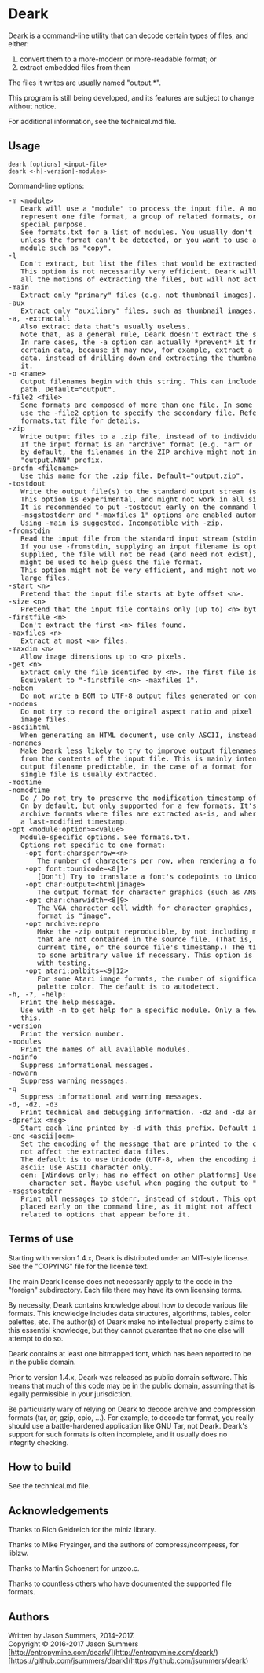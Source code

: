 # Deark #

Deark is a command-line utility that can decode certain types of files, and
either:

1. convert them to a more-modern or more-readable format; or
2. extract embedded files from them

The files it writes are usually named "output.*".

This program is still being developed, and its features are subject to change
without notice.

For additional information, see the technical.md file.

## Usage ##

    deark [options] <input-file>
    deark <-h|-version|-modules>

Command-line options:
<pre>
-m &lt;module>
   Deark will use a "module" to process the input file. A module may
   represent one file format, a group of related formats, or may have some
   special purpose.
   See formats.txt for a list of modules. You usually don't need to use -m,
   unless the format can't be detected, or you want to use a special-purpose
   module such as "copy".
-l
   Don't extract, but list the files that would be extracted.
   This option is not necessarily very efficient. Deark will still go through
   all the motions of extracting the files, but will not actually write them.
-main
   Extract only "primary" files (e.g. not thumbnail images).
-aux
   Extract only "auxiliary" files, such as thumbnail images.
-a, -extractall
   Also extract data that's usually useless.
   Note that, as a general rule, Deark doesn't extract the same data twice.
   In rare cases, the -a option can actually *prevent* it from extracting
   certain data, because it may now, for example, extract a block of Exif
   data, instead of drilling down and extracting the thumbnail image within
   it.
-o &lt;name>
   Output filenames begin with this string. This can include a directory
   path. Default="output".
-file2 &lt;file>
   Some formats are composed of more than one file. In some cases, you can
   use the -file2 option to specify the secondary file. Refer to the
   formats.txt file for details.
-zip
   Write output files to a .zip file, instead of to individual files.
   If the input format is an "archive" format (e.g. "ar" or "graspgl"), then
   by default, the filenames in the ZIP archive might not include the usual
   "output.NNN" prefix.
-arcfn &lt;filename>
   Use this name for the .zip file. Default="output.zip".
-tostdout
   Write the output file(s) to the standard output stream (stdout).
   This option is experimental, and might not work in all situations.
   It is recommended to put -tostdout early on the command line. The
   -msgstostderr and "-maxfiles 1" options are enabled automatically.
   Using -main is suggested. Incompatible with -zip.
-fromstdin
   Read the input file from the standard input stream (stdin).
   If you use -fromstdin, supplying an input filename is optional. If it is
   supplied, the file will not be read (and need not exist), but the name
   might be used to help guess the file format.
   This option might not be very efficient, and might not work with extremely
   large files.
-start &lt;n>
   Pretend that the input file starts at byte offset &lt;n>.
-size &lt;n>
   Pretend that the input file contains only (up to) &lt;n> bytes.
-firstfile &lt;n>
   Don't extract the first &lt;n> files found.
-maxfiles &lt;n>
   Extract at most &lt;n> files.
-maxdim &lt;n>
   Allow image dimensions up to &lt;n> pixels.
-get &lt;n>
   Extract only the file identifed by &lt;n>. The first file is 0.
   Equivalent to "-firstfile &lt;n> -maxfiles 1".
-nobom
   Do not write a BOM to UTF-8 output files generated or converted by Deark.
-nodens
   Do not try to record the original aspect ratio and pixel density in output
   image files.
-asciihtml
   When generating an HTML document, use only ASCII, instead of UTF-8.
-nonames
   Make Deark less likely to try to improve output filenames by using names
   from the contents of the input file. This is mainly intended to make the
   output filename predictable, in the case of a format for which only a
   single file is usually extracted.
-modtime
-nomodtime
   Do / Do not try to preserve the modification timestamp of extracted files.
   On by default, but only supported for a few formats. It's intended for
   archive formats where files are extracted as-is, and where each file has
   a last-modified timestamp.
-opt &lt;module:option>=&lt;value>
   Module-specific options. See formats.txt.
   Options not specific to one format:
    -opt font:charsperrow=&lt;n>
       The number of characters per row, when rendering a font to a bitmap
    -opt font:tounicode=&lt;0|1>
       [Don't] Try to translate a font's codepoints to Unicode codepoints.
    -opt char:output=&lt;html|image>
       The output format for character graphics (such as ANSI Art).
    -opt char:charwidth=&lt;8|9>
       The VGA character cell width for character graphics, when the output
       format is "image".
    -opt archive:repro
       Make the -zip output reproducible, by not including modification times
       that are not contained in the source file. (That is, don't use the
       current time, or the source file's timestamp.) The times will be set
       to some arbitrary value if necessary. This option is intended for use
       with testing.
    -opt atari:palbits=&lt;9|12>
       For some Atari image formats, the number of significant bits per
       palette color. The default is to autodetect.
-h, -?, -help:
   Print the help message.
   Use with -m to get help for a specific module. Only a few modules support
   this.
-version
   Print the version number.
-modules
   Print the names of all available modules.
-noinfo
   Suppress informational messages.
-nowarn
   Suppress warning messages.
-q
   Suppress informational and warning messages.
-d, -d2, -d3
   Print technical and debugging information. -d2 and -d3 are more verbose.
-dprefix &lt;msg>
   Start each line printed by -d with this prefix. Default is "DEBUG: ".
-enc &lt;ascii|oem>
   Set the encoding of the message that are printed to the console. This does
   not affect the extracted data files.
   The default is to use Unicode (UTF-8, when the encoding is relevant).
   ascii: Use ASCII character only.
   oem: [Windows only; has no effect on other platforms] Use the "OEM"
     character set. Maybe useful when paging the output to "|more".
-msgstostderr
   Print all messages to stderr, instead of stdout. This option should be
   placed early on the command line, as it might not affect messages
   related to options that appear before it.
</pre>
 
## Terms of use ##

Starting with version 1.4.x, Deark is distributed under an MIT-style license.
See the "COPYING" file for the license text.

The main Deark license does not necessarily apply to the code in the "foreign"
subdirectory. Each file there may have its own licensing terms.

By necessity, Deark contains knowledge about how to decode various file
formats. This knowledge includes data structures, algorithms, tables, color
palettes, etc. The author(s) of Deark make no intellectual property claims to
this essential knowledge, but they cannot guarantee that no one else will
attempt to do so.

Deark contains at least one bitmapped font, which has been reported to be in
the public domain.

Prior to version 1.4.x, Deark was released as public domain software. This
means that much of this code may be in the public domain, assuming that is
legally permissible in your jurisdiction.

Be particularly wary of relying on Deark to decode archive and compression
formats (tar, ar, gzip, cpio, ...). For example, to decode tar format, you
really should use a battle-hardened application like GNU Tar, not Deark.
Deark's support for such formats is often incomplete, and it usually does no integrity checking.

## How to build ##

See the technical.md file.

## Acknowledgements ##

Thanks to Rich Geldreich for the miniz library.

Thanks to Mike Frysinger, and the authors of compress/ncompress, for liblzw.

Thanks to Martin Schoenert for unzoo.c.

Thanks to countless others who have documented the supported file formats.

## Authors ##

Written by Jason Summers, 2014-2017.<br>
Copyright &copy; 2016-2017 Jason Summers<br>
[http://entropymine.com/deark/](http://entropymine.com/deark/)<br>
[https://github.com/jsummers/deark](https://github.com/jsummers/deark)
